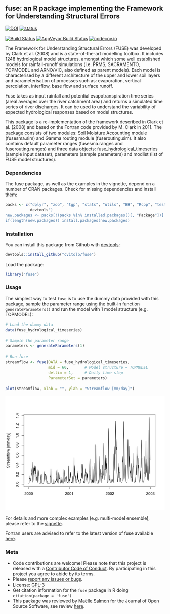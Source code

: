 
<!-- Edit the README.Rmd only!!! The README.md is generated automatically from README.Rmd. -->
fuse: an R package implementing the Framework for Understanding Structural Errors
---------------------------------------------------------------------------------

[![DOI](https://zenodo.org/badge/67341718.svg)](https://zenodo.org/badge/latestdoi/67341718) [![status](http://joss.theoj.org/papers/392a55daada04a86f95eaa8da134a28d/status.svg)](http://joss.theoj.org/papers/392a55daada04a86f95eaa8da134a28d)

[![Build Status](https://travis-ci.org/cvitolo/fuse.svg)](https://travis-ci.org/cvitolo/fuse.svg?branch=master) [![AppVeyor Build Status](https://ci.appveyor.com/api/projects/status/github/cvitolo/fuse?branch=master&svg=true)](https://ci.appveyor.com/project/cvitolo/fuse) [![codecov.io](https://codecov.io/github/cvitolo/fuse/coverage.svg?branch=master)](https://codecov.io/github/cvitolo/fuse?branch=master)

The Framework for Understanding Structural Errors (FUSE) was developed by Clark et al. (2008) and is a state-of-the-art modelling toolbox. It includes 1248 hydrological model structures, amongst which some well established models for rainfall-runoff simulations (i.e. PRMS, SACRAMENTO, TOPMODEL and ARNO/VIC, also defined as parent models). Each model is characterised by a different architecture of the upper and lower soil layers and parameterisation of processes such as: evaporation, vertical percolation, interflow, base flow and surface runoff.

Fuse takes as input rainfall and potential evapotranspiration time series (areal averages over the river catchment area) and returns a simulated time series of river discharges. It can be used to understand the variability of expected hydrological responses based on model structures.

This package is a re-implementation of the framework described in Clark et al. (2008) and based on the Fortran code provided by M. Clark in 2011. The package consists of two modules: Soil Moisture Accounting module (fusesma.sim) and Gamma routing module (fuserouting.sim). It also contains default parameter ranges (fusesma.ranges and fuserouting.ranges) and three data objects: fuse\_hydrological\_timeseries (sample input dataset), parameters (sample parameters) and modlist (list of FUSE model structures).

### Dependencies

The fuse package, as well as the examples in the vignette, depend on a number of CRAN packages. Check for missing dependencies and install them:

``` r
packs <- c("dplyr", "zoo", "tgp", "stats", "utils", "BH", "Rcpp", "testthat",
           devtools")
new.packages <- packs[!(packs %in% installed.packages()[, "Package"])]
if(length(new.packages)) install.packages(new.packages)
```

### Installation

You can install this package from Github with [devtools](https://github.com/hadley/devtools):

``` r
devtools::install_github("cvitolo/fuse")
```

Load the package:

``` r
library("fuse")
```

### Usage

The simplest way to test `fuse` is to use the dummy data provided with this package, sample the parameter range using the built-in function `generateParameters()` and run the model with 1 model structure (e.g. TOPMODEL):

``` r
# Load the dummy data
data(fuse_hydrological_timeseries)

# Sample the parameter range
parameters <- generateParameters(1)

# Run fuse
streamflow <- fuse(DATA = fuse_hydrological_timeseries,
                   mid = 60,       # Model structure = TOPMODEL
                   deltim = 1,     # Daily time step
                   ParameterSet = parameters)

plot(streamflow, xlab = "", ylab = "Streamflow [mm/day]")
```

![](README_files/figure-markdown_github/example-1.png)

For details and more complex examples (e.g. multi-model ensemble), please refer to the [vignette](https://cvitolo.github.io/fuse/articles/fuse_vignette.html).

Fortran users are advised to refer to the latest version of fuse available [here](https://github.com/naddor/fuse).

### Meta

-   Code contributions are welcome! Please note that this project is released with a [Contributor Code of Conduct](CONDUCT.md). By participating in this project you agree to abide by its terms.
-   Please [report any issues or bugs](https://github.com/cvitolo/fuse/issues).
-   License: [GPL-3](https://opensource.org/licenses/GPL-3.0)
-   Get citation information for the `fuse` package in R doing `citation(package = 'fuse')`
-   This package was reviewed by [Maëlle Salmon](https://github.com/masalmon) for the Journal of Open Source Software, see review [here](https://github.com/openjournals/joss-reviews/issues/52).
